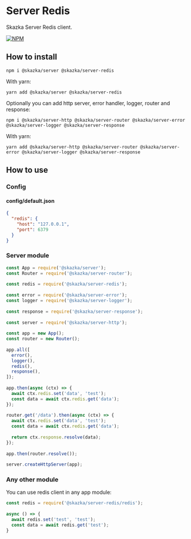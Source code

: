 # Server Redis

Skazka Server Redis client.

[![NPM](https://nodei.co/npm/@skazka/server-redis.png)](https://npmjs.org/package/@skazka/server-redis)

## How to install

    npm i @skazka/server @skazka/server-redis
    
With yarn:

    yarn add @skazka/server @skazka/server-redis
    
Optionally you can add http server, error handler, logger, router and response:

    npm i @skazka/server-http @skazka/server-router @skazka/server-error @skazka/server-logger @skazka/server-response
      
With yarn:

    yarn add @skazka/server-http @skazka/server-router @skazka/server-error @skazka/server-logger @skazka/server-response

## How to use

### Config

#### config/default.json

```json
{
  "redis": {
    "host": "127.0.0.1",
    "port": 6379
  }
}
```
    
### Server module

```javascript
const App = require('@skazka/server');
const Router = require('@skazka/server-router');
    
const redis = require('@skazka/server-redis');
    
const error = require('@skazka/server-error');
const logger = require('@skazka/server-logger');
    
const response = require('@skazka/server-response');
    
const server = require('@skazka/server-http');
    
const app = new App();
const router = new Router();
    
app.all([
  error(),
  logger(),
  redis(),
  response(),
]);
    
app.then(async (ctx) => {
  await ctx.redis.set('data', 'test');
  const data = await ctx.redis.get('data');
});
    
router.get('/data').then(async (ctx) => {
  await ctx.redis.set('data', 'test');
  const data = await ctx.redis.get('data');
        
  return ctx.response.resolve(data); 
});
    
app.then(router.resolve());
    
server.createHttpServer(app);
```   

### Any other module

You can use redis client in any app module:
```javascript
const redis = require('@skazka/server-redis/redis');
    
async () => {
  await redis.set('test', 'test');
  const data = await redis.get('test');
}
```
